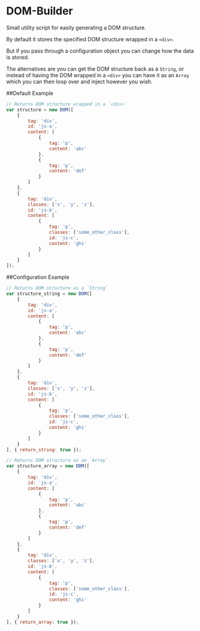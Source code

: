 DOM-Builder
===========

Small utility script for easily generating a DOM structure.

By default it stores the specified DOM structure wrapped in a `<div>`.

But if you pass through a configuration object you can change how the data is stored.

The alternatives are you can get the DOM structure back as a `String`, or instead of having the DOM wrapped in a `<div>` you can have it as an `Array` which you can then loop over and inject however you wish.

##Default Example

```js
// Returns DOM structure wrapped in a `<div>`
var structure = new DOM([
    {
        tag: 'div',
        id: 'js-a',
        content: [
            {
                tag: 'p',
                content: 'abc'
            },
            {
                tag: 'p',
                content: 'def'
            }
        ]
    },
    {
        tag: 'div',
        classes: ['x', 'y', 'z'],
        id: 'js-b',
        content: [
            {
                tag: 'p',
                classes: ['some_other_class'],
                id: 'js-c',
                content: 'ghi'
            }
        ]
    }
]);
```

##Configuration Example

```js
// Returns DOM structure as a `String`
var structure_string = new DOM([
    {
        tag: 'div',
        id: 'js-a',
        content: [
            {
                tag: 'p',
                content: 'abc'
            },
            {
                tag: 'p',
                content: 'def'
            }
        ]
    },
    {
        tag: 'div',
        classes: ['x', 'y', 'z'],
        id: 'js-b',
        content: [
            {
                tag: 'p',
                classes: ['some_other_class'],
                id: 'js-c',
                content: 'ghi'
            }
        ]
    }
], { return_string: true });

// Returns DOM structure as an `Array`
var structure_array = new DOM([
    {
        tag: 'div',
        id: 'js-a',
        content: [
            {
                tag: 'p',
                content: 'abc'
            },
            {
                tag: 'p',
                content: 'def'
            }
        ]
    },
    {
        tag: 'div',
        classes: ['x', 'y', 'z'],
        id: 'js-b',
        content: [
            {
                tag: 'p',
                classes: ['some_other_class'],
                id: 'js-c',
                content: 'ghi'
            }
        ]
    }
], { return_array: true });
```